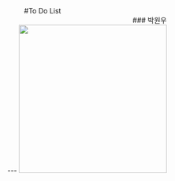 <div align="center">#To Do List<div>

<div align="end">### 박원우<div>
---





<img src="https://github.com/user-attachments/assets/3be4e8e7-eead-4911-978d-2df8210887fb" height="300">
